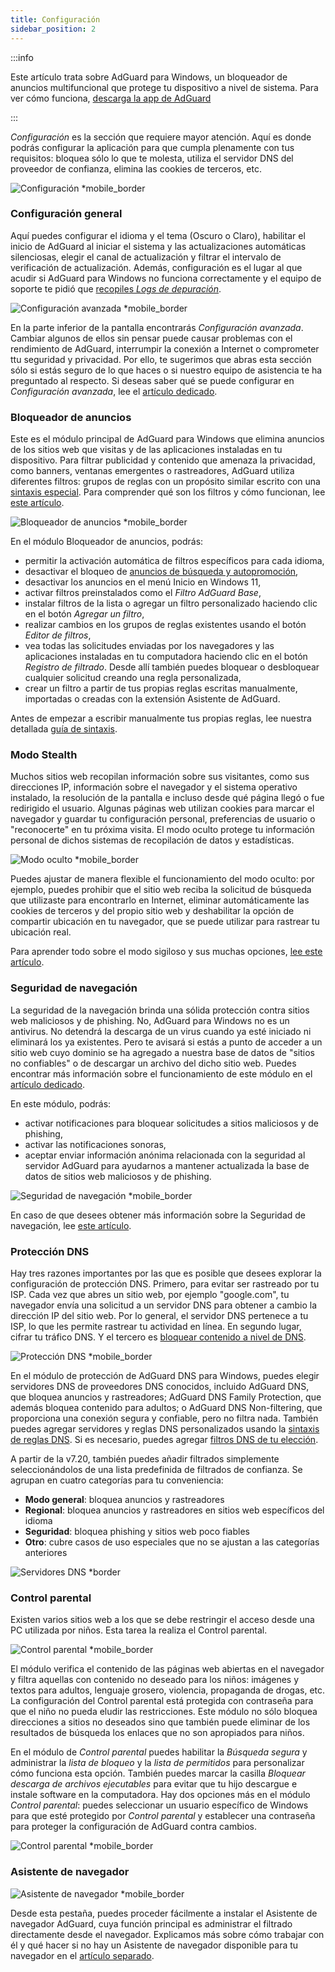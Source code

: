 ```yaml
---
title: Configuración
sidebar_position: 2
---
```


:::info

Este artículo trata sobre AdGuard para Windows, un bloqueador de anuncios multifuncional que protege tu dispositivo a nivel de sistema. Para ver cómo funciona, [descarga la app de AdGuard](https://agrd.io/download-kb-adblock)

:::

_Configuración_ es la sección que requiere mayor atención. Aquí es donde podrás configurar la aplicación para que cumpla plenamente con tus requisitos: bloquea sólo lo que te molesta, utiliza el servidor DNS del proveedor de confianza, elimina las cookies de terceros, etc.

![Configuración \*mobile_border](https://cdn.adtidy.org/content/kb/ad_blocker/windows/overview/settings.png)

### Configuración general

Aquí puedes configurar el idioma y el tema (Oscuro o Claro), habilitar el inicio de AdGuard al iniciar el sistema y las actualizaciones automáticas silenciosas, elegir el canal de actualización y filtrar el intervalo de verificación de actualización. Además, configuración es el lugar al que acudir si AdGuard para Windows no funciona correctamente y el equipo de soporte te pidió que [recopiles _Logs de depuración_](/adguard-for-windows/solving-problems/adguard-logs.md).

![Configuración avanzada \*mobile_border](https://cdn.adtidy.org/content/kb/ad_blocker/windows/overview/advanced-settings.png)

En la parte inferior de la pantalla encontrarás _Configuración avanzada_. Cambiar algunos de ellos sin pensar puede causar problemas con el rendimiento de AdGuard, interrumpir la conexión a Internet o comprometer ttu seguridad y privacidad. Por ello, te sugerimos que abras esta sección sólo si estás seguro de lo que haces o si nuestro equipo de asistencia te ha preguntado al respecto. Si deseas saber qué se puede configurar en _Configuración avanzada_, lee el [artículo dedicado](/adguard-for-windows/solving-problems/low-level-settings.md).

### Bloqueador de anuncios

Este es el módulo principal de AdGuard para Windows que elimina anuncios de los sitios web que visitas y de las aplicaciones instaladas en tu dispositivo. Para filtrar publicidad y contenido que amenaza la privacidad, como banners, ventanas emergentes o rastreadores, AdGuard utiliza diferentes filtros: grupos de reglas con un propósito similar escrito con una [sintaxis especial](/general/ad-filtering/create-own-filters). Para comprender qué son los filtros y cómo funcionan, lee [este artículo](/general/ad-filtering/how-ad-blocking-works).

![Bloqueador de anuncios \*mobile_border](https://cdn.adtidy.org/content/kb/ad_blocker/windows/overview/settings_ad_blocker.png)

En el módulo Bloqueador de anuncios, podrás:

- permitir la activación automática de filtros específicos para cada idioma,
- desactivar el bloqueo de [anuncios de búsqueda y autopromoción](/general/ad-filtering/search-ads),
- desactivar los anuncios en el menú Inicio en Windows 11,
- activar filtros preinstalados como el _Filtro AdGuard Base_,
- instalar filtros de la lista o agregar un filtro personalizado haciendo clic en el botón _Agregar un filtro_,
- realizar cambios en los grupos de reglas existentes usando el botón _Editor de filtros_,
- vea todas las solicitudes enviadas por los navegadores y las aplicaciones instaladas en tu computadora haciendo clic en el botón _Registro de filtrado_. Desde allí también puedes bloquear o desbloquear cualquier solicitud creando una regla personalizada,
- crear un filtro a partir de tus propias reglas escritas manualmente, importadas o creadas con la extensión Asistente de AdGuard.

Antes de empezar a escribir manualmente tus propias reglas, lee nuestra detallada [guía de sintaxis](/general/ad-filtering/create-own-filters).

### Modo Stealth

Muchos sitios web recopilan información sobre sus visitantes, como sus direcciones IP, información sobre el navegador y el sistema operativo instalado, la resolución de la pantalla e incluso desde qué página llegó o fue redirigido el usuario. Algunas páginas web utilizan cookies para marcar el navegador y guardar tu configuración personal, preferencias de usuario o "reconocerte" en tu próxima visita. El modo oculto protege tu información personal de dichos sistemas de recopilación de datos y estadísticas.

![Modo oculto \*mobile_border](https://cdn.adtidy.org/content/kb/ad_blocker/windows/overview/stealth-mode.png)

Puedes ajustar de manera flexible el funcionamiento del modo oculto: por ejemplo, puedes prohibir que el sitio web reciba la solicitud de búsqueda que utilizaste para encontrarlo en Internet, eliminar automáticamente las cookies de terceros y del propio sitio web y deshabilitar la opción de compartir ubicación en tu navegador, que se puede utilizar para rastrear tu ubicación real.

Para aprender todo sobre el modo sigiloso y sus muchas opciones, [lee este artículo](/general/stealth-mode).

### Seguridad de navegación

La seguridad de la navegación brinda una sólida protección contra sitios web maliciosos y de phishing. No, AdGuard para Windows no es un antivirus. No detendrá la descarga de un virus cuando ya esté iniciado ni eliminará los ya existentes. Pero te avisará si estás a punto de acceder a un sitio web cuyo dominio se ha agregado a nuestra base de datos de "sitios no confiables" o de descargar un archivo del dicho sitio web. Puedes encontrar más información sobre el funcionamiento de este módulo en el [artículo dedicado](/general/browsing-security).

En este módulo, podrás:

- activar notificaciones para bloquear solicitudes a sitios maliciosos y de phishing,
- activar las notificaciones sonoras,
- aceptar enviar información anónima relacionada con la seguridad al servidor AdGuard para ayudarnos a mantener actualizada la base de datos de sitios web maliciosos y de phishing.

![Seguridad de navegación \*mobile_border](https://cdn.adtidy.org/content/kb/ad_blocker/windows/overview/browsing-security.png)

En caso de que desees obtener más información sobre la Seguridad de navegación, lee [este artículo](/general/browsing-security).

### Protección DNS

Hay tres razones importantes por las que es posible que desees explorar la configuración de protección DNS. Primero, para evitar ser rastreado por tu ISP. Cada vez que abres un sitio web, por ejemplo "google.com", tu navegador envía una solicitud a un servidor DNS para obtener a cambio la dirección IP del sitio web. Por lo general, el servidor DNS pertenece a tu ISP, lo que les permite rastrear tu actividad en línea. En segundo lugar, cifrar tu tráfico DNS. Y el tercero es [bloquear contenido a nivel de DNS](https://adguard-dns.io/kb/general/dns-filtering/).

![Protección DNS \*mobile_border](https://cdn.adtidy.org/content/kb/ad_blocker/windows/overview/dns-settings.png)

En el módulo de protección de AdGuard DNS para Windows, puedes elegir servidores DNS de proveedores DNS conocidos, incluido AdGuard DNS, que bloquea anuncios y rastreadores; AdGuard DNS Family Protection, que además bloquea contenido para adultos; o AdGuard DNS Non-filtering, que proporciona una conexión segura y confiable, pero no filtra nada. También puedes agregar servidores y reglas DNS personalizados usando la [sintaxis de reglas DNS](https://adguard-dns.io/kb/general/dns-filtering-syntax/). Si es necesario, puedes agregar [filtros DNS de tu elección](https://filterlists.com).

A partir de la v7.20, también puedes añadir filtrados simplemente seleccionándolos de una lista predefinida de filtrados de confianza. Se agrupan en cuatro categorías para tu conveniencia:

- **Modo general**: bloquea anuncios y rastreadores
- **Regional**: bloquea anuncios y rastreadores en sitios web específicos del idioma
- **Seguridad**: bloquea phishing y sitios web poco fiables
- **Otro**: cubre casos de uso especiales que no se ajustan a las categorías anteriores

![Servidores DNS \*border](https://cdn.adtidy.org/content/release_notes/ad_blocker/windows/v7.20/dns_filters/en.png)

### Control parental

Existen varios sitios web a los que se debe restringir el acceso desde una PC utilizada por niños. Esta tarea la realiza el Control parental.

![Control parental \*mobile_border](https://cdn.adtidy.org/content/kb/ad_blocker/windows/overview/parental-control.png)

El módulo verifica el contenido de las páginas web abiertas en el navegador y filtra aquellas con contenido no deseado para los niños: imágenes y textos para adultos, lenguaje grosero, violencia, propaganda de drogas, etc. La configuración del Control parental está protegida con contraseña para que el niño no pueda eludir las restricciones. Este módulo no sólo bloquea direcciones a sitios no deseados sino que también puede eliminar de los resultados de búsqueda los enlaces que no son apropiados para niños.

En el módulo de _Control parental_ puedes habilitar la _Búsqueda segura_ y administrar la _lista de bloqueo_ y la _lista de permitidos_ para personalizar cómo funciona esta opción. También puedes marcar la casilla _Bloquear descarga de archivos ejecutables_ para evitar que tu hijo descargue e instale software en la computadora. Hay dos opciones más en el módulo _Control parental_: puedes seleccionar un usuario específico de Windows para que esté protegido por _Control parental_ y establecer una contraseña para proteger la configuración de AdGuard contra cambios.

![Control parental \*mobile_border](https://cdn.adtidy.org/content/kb/ad_blocker/windows/overview/parental-control.png)

### Asistente de navegador

![Asistente de navegador \*mobile_border](https://cdn.adtidy.org/content/kb/ad_blocker/windows/browser-assistant/browser-assistant.png)

Desde esta pestaña, puedes proceder fácilmente a instalar el Asistente de navegador AdGuard, cuya función principal es administrar el filtrado directamente desde el navegador. Explicamos más sobre cómo trabajar con él y qué hacer si no hay un Asistente de navegador disponible para tu navegador en el [artículo separado](/adguard-for-windows/browser-assistant.md).
